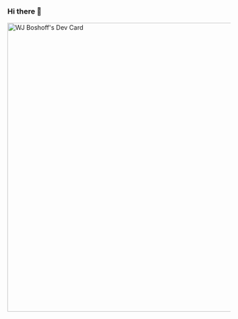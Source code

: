 ### Hi there 👋

<a href="https://app.daily.dev/wjboshoff"><img src="./devcard.png" width="652" alt="WJ Boshoff's Dev Card"/></a>
